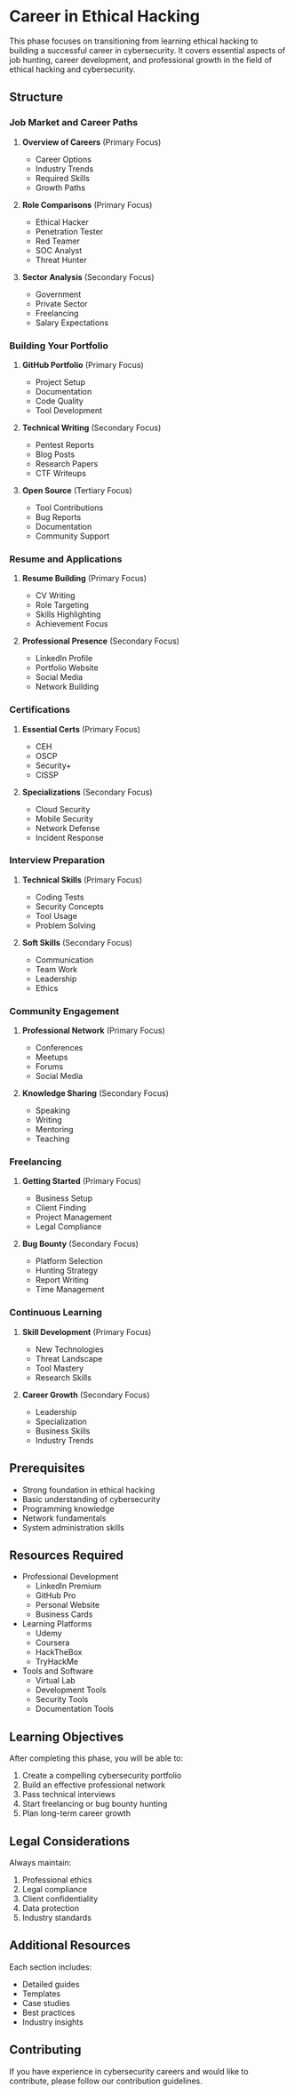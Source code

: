# Career in Ethical Hacking

This phase focuses on transitioning from learning ethical hacking to building a successful career in cybersecurity. It covers essential aspects of job hunting, career development, and professional growth in the field of ethical hacking and cybersecurity.

## Structure

### Job Market and Career Paths

1. **Overview of Careers** (Primary Focus)
   - Career Options
   - Industry Trends
   - Required Skills
   - Growth Paths

2. **Role Comparisons** (Primary Focus)
   - Ethical Hacker
   - Penetration Tester
   - Red Teamer
   - SOC Analyst
   - Threat Hunter

3. **Sector Analysis** (Secondary Focus)
   - Government
   - Private Sector
   - Freelancing
   - Salary Expectations

### Building Your Portfolio

1. **GitHub Portfolio** (Primary Focus)
   - Project Setup
   - Documentation
   - Code Quality
   - Tool Development

2. **Technical Writing** (Secondary Focus)
   - Pentest Reports
   - Blog Posts
   - Research Papers
   - CTF Writeups

3. **Open Source** (Tertiary Focus)
   - Tool Contributions
   - Bug Reports
   - Documentation
   - Community Support

### Resume and Applications

1. **Resume Building** (Primary Focus)
   - CV Writing
   - Role Targeting
   - Skills Highlighting
   - Achievement Focus

2. **Professional Presence** (Secondary Focus)
   - LinkedIn Profile
   - Portfolio Website
   - Social Media
   - Network Building

### Certifications

1. **Essential Certs** (Primary Focus)
   - CEH
   - OSCP
   - Security+
   - CISSP

2. **Specializations** (Secondary Focus)
   - Cloud Security
   - Mobile Security
   - Network Defense
   - Incident Response

### Interview Preparation

1. **Technical Skills** (Primary Focus)
   - Coding Tests
   - Security Concepts
   - Tool Usage
   - Problem Solving

2. **Soft Skills** (Secondary Focus)
   - Communication
   - Team Work
   - Leadership
   - Ethics

### Community Engagement

1. **Professional Network** (Primary Focus)
   - Conferences
   - Meetups
   - Forums
   - Social Media

2. **Knowledge Sharing** (Secondary Focus)
   - Speaking
   - Writing
   - Mentoring
   - Teaching

### Freelancing

1. **Getting Started** (Primary Focus)
   - Business Setup
   - Client Finding
   - Project Management
   - Legal Compliance

2. **Bug Bounty** (Secondary Focus)
   - Platform Selection
   - Hunting Strategy
   - Report Writing
   - Time Management

### Continuous Learning

1. **Skill Development** (Primary Focus)
   - New Technologies
   - Threat Landscape
   - Tool Mastery
   - Research Skills

2. **Career Growth** (Secondary Focus)
   - Leadership
   - Specialization
   - Business Skills
   - Industry Trends

## Prerequisites

- Strong foundation in ethical hacking
- Basic understanding of cybersecurity
- Programming knowledge
- Network fundamentals
- System administration skills

## Resources Required

- Professional Development
  - LinkedIn Premium
  - GitHub Pro
  - Personal Website
  - Business Cards
- Learning Platforms
  - Udemy
  - Coursera
  - HackTheBox
  - TryHackMe
- Tools and Software
  - Virtual Lab
  - Development Tools
  - Security Tools
  - Documentation Tools

## Learning Objectives

After completing this phase, you will be able to:

1. Create a compelling cybersecurity portfolio
2. Build an effective professional network
3. Pass technical interviews
4. Start freelancing or bug bounty hunting
5. Plan long-term career growth

## Legal Considerations

Always maintain:
1. Professional ethics
2. Legal compliance
3. Client confidentiality
4. Data protection
5. Industry standards

## Additional Resources

Each section includes:
- Detailed guides
- Templates
- Case studies
- Best practices
- Industry insights

## Contributing

If you have experience in cybersecurity careers and would like to contribute, please follow our contribution guidelines.
